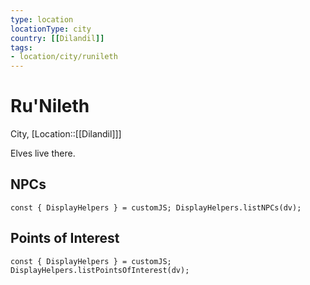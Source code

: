 ```yaml
---
type: location
locationType: city
country: [[Dilandil]]
tags: 
- location/city/runileth
---
```

# Ru'Nileth
City, [Location::[[Dilandil]]]

Elves live there.
	
## NPCs

```dataviewjs
const { DisplayHelpers } = customJS; DisplayHelpers.listNPCs(dv);
```


## Points of Interest
```dataviewjs
const { DisplayHelpers } = customJS; DisplayHelpers.listPointsOfInterest(dv);
```
